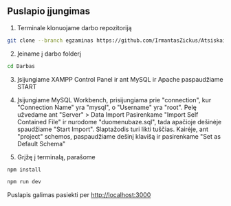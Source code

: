## Puslapio įjungimas

1. Terminale klonuojame darbo repozitoriją
```bash
git clone --branch egzaminas https://github.com/IrmantasZickus/AtsiskaitomiejiDarbai.git
```
2. Įeiname į darbo folderį
```bash
cd Darbas
```
3. Įsijungiame XAMPP Control Panel ir ant MySQL ir Apache paspaudžiame START

4. Įsijungiame MySQL Workbench, prisijungiama prie "connection", kur "Connection Name" yra "mysql", o "Username" yra "root".
Pelę užvedame ant "Server" > Data Import
Pasirenkame "Import Self Contained File" ir nurodome "duomenubaze.sql", tada apačioje dešinėje spaudžiame "Start Import". Slaptažodis turi likti tuščias.
Kairėje, ant "project" schemos, paspaudžiame dešinį klavišą ir pasirenkame "Set as Default Schema"

5. Grįžę į terminalą, parašome
```bash
npm install
```
```bash
npm run dev
```

Puslapis galimas pasiekti per [http://localhost:3000](http://localhost:3000)